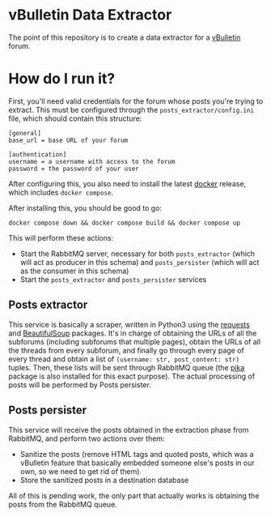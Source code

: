 # vBulletin Data Extractor

The point of this repository is to create a data extractor for a [vBulletin](https://www.vbulletin.com/) forum.

# How do I run it?

First, you'll need valid credentials for the forum whose posts you're trying to extract. This must be configured through the `posts_extractor/config.ini` file, which should contain this structure:

```
[general]
base_url = base URL of your forum

[authentication]
username = a username with access to the forum
password = the password of your user
```

After configuring this, you also need to install the latest [docker](https://docs.docker.com/desktop/) release, which includes `docker compose`.

After installing this, you should be good to go: 

```shell
docker compose down && docker compose build && docker compose up
```

This will perform these actions:

- Start the RabbitMQ server, necessary for both `posts_extractor` (which will act as producer in this schema) and `posts_persister` (which will act as the consumer in this schema)
- Start the `posts_extractor` and `posts_persister` services

## Posts extractor

This service is basically a scraper, written in Python3 using the [requests](https://pypi.org/project/requests/) and [BeautifulSoup](https://www.crummy.com/software/BeautifulSoup/bs4/doc/) packages. It's in charge of obtaining the URLs of all the subforums (including subforums that multiple pages), obtain the URLs of all the threads from every subforum, and finally go through every page of every thread and obtain a list of `(username: str, post_content: str)` tuples. Then, these lists will be sent through RabbitMQ queue (the [pika](https://pika.readthedocs.io/en/stable/) package is also installed for this exact purpose). The actual processing of posts will be performed by Posts persister.

## Posts persister

This service will receive the posts obtained in the extraction phase from RabbitMQ, and perform two actions over them:

- Sanitize the posts (remove HTML tags and quoted posts, which was a vBulletin feature that basically embedded someone else's posts in our own, so we need to get rid of them).
- Store the sanitized posts in a destination database

All of this is pending work, the only part that actually works is obtaining the posts from the RabbitMQ queue.
